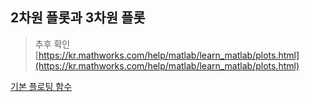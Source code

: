 ## 2차원 플롯과 3차원 플롯

> 추후 확인 [https://kr.mathworks.com/help/matlab/learn_matlab/plots.html](https://kr.mathworks.com/help/matlab/learn_matlab/plots.html)

[기본 플로팅 함수](https://kr.mathworks.com/help/matlab/learn_matlab/basic-plotting-functions.html)
